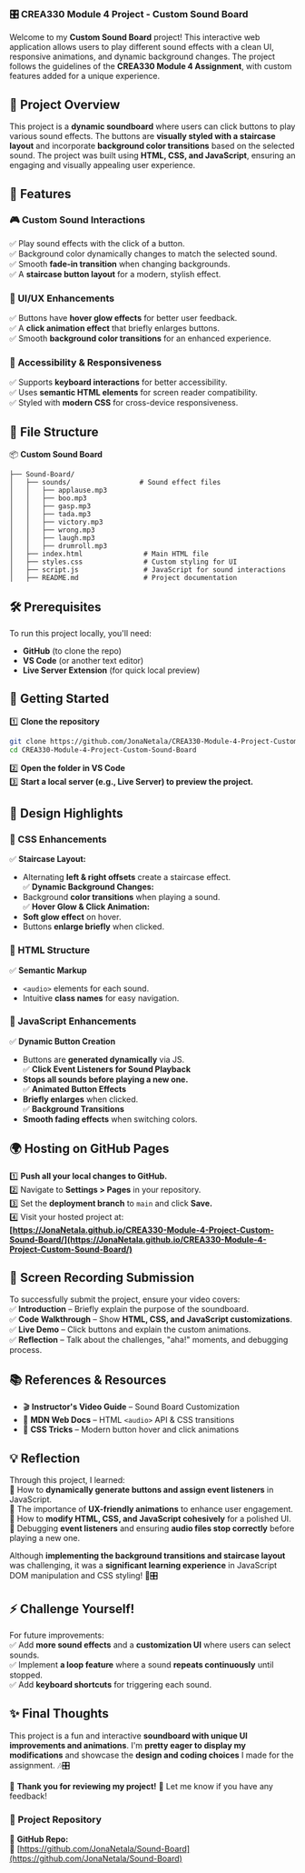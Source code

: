 ### **🎛️ CREA330 Module 4 Project - Custom Sound Board**
Welcome to my **Custom Sound Board** project! This interactive web application allows users to play different sound effects with a clean UI, responsive animations, and dynamic background changes. The project follows the guidelines of the **CREA330 Module 4 Assignment**, with custom features added for a unique experience.



## **📌 Project Overview**
This project is a **dynamic soundboard** where users can click buttons to play various sound effects. The buttons are **visually styled with a staircase layout** and incorporate **background color transitions** based on the selected sound. The project was built using **HTML, CSS, and JavaScript**, ensuring an engaging and visually appealing user experience.



## **🎵 Features**
### **🎮 Custom Sound Interactions**
✅ Play sound effects with the click of a button.  
✅ Background color dynamically changes to match the selected sound.  
✅ Smooth **fade-in transition** when changing backgrounds.  
✅ A **staircase button layout** for a modern, stylish effect.  

### **🎨 UI/UX Enhancements**
✅ Buttons have **hover glow effects** for better user feedback.  
✅ A **click animation effect** that briefly enlarges buttons.  
✅ Smooth **background color transitions** for an enhanced experience.  

### **📜 Accessibility & Responsiveness**
✅ Supports **keyboard interactions** for better accessibility.  
✅ Uses **semantic HTML elements** for screen reader compatibility.  
✅ Styled with **modern CSS** for cross-device responsiveness.  



## **📂 File Structure**
📦 **Custom Sound Board**  
```
├── Sound-Board/
│   ├── sounds/                 # Sound effect files
│   │   ├── applause.mp3
│   │   ├── boo.mp3
│   │   ├── gasp.mp3
│   │   ├── tada.mp3
│   │   ├── victory.mp3
│   │   ├── wrong.mp3
│   │   ├── laugh.mp3
│   │   ├── drumroll.mp3
│   ├── index.html               # Main HTML file
│   ├── styles.css               # Custom styling for UI
│   ├── script.js                # JavaScript for sound interactions
│   ├── README.md                # Project documentation
```



## **🛠️ Prerequisites**
To run this project locally, you'll need:

- **GitHub** (to clone the repo)
- **VS Code** (or another text editor)
- **Live Server Extension** (for quick local preview)



## **🚀 Getting Started**
1️⃣ **Clone the repository**  
```bash
git clone https://github.com/JonaNetala/CREA330-Module-4-Project-Custom-Sound-Board.git
cd CREA330-Module-4-Project-Custom-Sound-Board
```
2️⃣ **Open the folder in VS Code**  
3️⃣ **Start a local server (e.g., Live Server) to preview the project.**  



## **🌈 Design Highlights**
### **🎨 CSS Enhancements**
✅ **Staircase Layout:**  
   - Alternating **left & right offsets** create a staircase effect.  
✅ **Dynamic Background Changes:**  
   - Background **color transitions** when playing a sound.  
✅ **Hover Glow & Click Animation:**  
   - **Soft glow effect** on hover.  
   - Buttons **enlarge briefly** when clicked.  

### **📜 HTML Structure**
✅ **Semantic Markup**  
   - `<audio>` elements for each sound.  
   - Intuitive **class names** for easy navigation.  

### **🧠 JavaScript Enhancements**
✅ **Dynamic Button Creation**  
   - Buttons are **generated dynamically** via JS.  
✅ **Click Event Listeners for Sound Playback**  
   - **Stops all sounds before playing a new one.**  
✅ **Animated Button Effects**  
   - **Briefly enlarges** when clicked.  
✅ **Background Transitions**  
   - **Smooth fading effects** when switching colors.  



## **🌍 Hosting on GitHub Pages**
1️⃣ **Push all your local changes to GitHub.**  
2️⃣ Navigate to **Settings > Pages** in your repository.  
3️⃣ Set the **deployment branch** to `main` and click **Save.**  
4️⃣ Visit your hosted project at:  
   **[https://JonaNetala.github.io/CREA330-Module-4-Project-Custom-Sound-Board/](https://JonaNetala.github.io/CREA330-Module-4-Project-Custom-Sound-Board/)**  



## **🎥 Screen Recording Submission**
To successfully submit the project, ensure your video covers:  
✅ **Introduction** – Briefly explain the purpose of the soundboard.  
✅ **Code Walkthrough** – Show **HTML, CSS, and JavaScript customizations**.  
✅ **Live Demo** – Click buttons and explain the custom animations.  
✅ **Reflection** – Talk about the challenges, "aha!" moments, and debugging process.  



## **📚 References & Resources**
- 🎬 **Instructor's Video Guide** – Sound Board Customization  
- 📖 **MDN Web Docs** – HTML `<audio>` API & CSS transitions  
- 🎨 **CSS Tricks** – Modern button hover and click animations  



## **💡 Reflection**
Through this project, I learned:  
🔹 How to **dynamically generate buttons and assign event listeners** in JavaScript.  
🔹 The importance of **UX-friendly animations** to enhance user engagement.  
🔹 How to **modify HTML, CSS, and JavaScript cohesively** for a polished UI.  
🔹 Debugging **event listeners** and ensuring **audio files stop correctly** before playing a new one.  

Although **implementing the background transitions and staircase layout** was challenging, it was a **significant learning experience** in JavaScript DOM manipulation and CSS styling! 🎨🎛️  



## **⚡ Challenge Yourself!**
For future improvements:  
✅ Add **more sound effects** and a **customization UI** where users can select sounds.  
✅ Implement **a loop feature** where a sound **repeats continuously** until stopped.  
✅ Add **keyboard shortcuts** for triggering each sound.  



## **✨ Final Thoughts**
This project is a fun and interactive **soundboard with unique UI improvements and animations**. I'm **pretty eager to display my modifications** and showcase the **design and coding choices** I made for the assignment. 🎶🎛️  

📌 **Thank you for reviewing my project!** 🚀 Let me know if you have any feedback!  


### **🔗 Project Repository**
📂 **GitHub Repo:**  
🔗 [https://github.com/JonaNetala/Sound-Board](https://github.com/JonaNetala/Sound-Board)  

